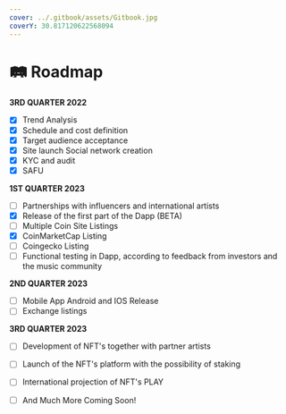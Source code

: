 ```yaml
---
cover: ../.gitbook/assets/Gitbook.jpg
coverY: 30.817120622568094
---
```


# 🛤 Roadmap

**3RD QUARTER 2022**

* [x] Trend Analysis&#x20;
* [x] Schedule and cost definition&#x20;
* [x] Target audience acceptance&#x20;
* [x] Site launch Social network creation&#x20;
* [x] KYC and audit
* [x] SAFU

**1ST QUARTER 2023**

* [ ] Partnerships with influencers and international artists
* [x] Release of the first part of the Dapp (BETA)&#x20;
* [ ] Multiple Coin Site Listings
* [x] CoinMarketCap Listing
* [ ] Coingecko Listing
* [ ] Functional testing in Dapp, according to feedback from investors and the music community

**2ND QUARTER 2023**

* [ ] Mobile App Android and IOS Release
* [ ] Exchange listings

**3RD QUARTER 2023**

* [ ] Development of NFT's together with partner artists
* [ ] Launch of the NFT's platform with the possibility of staking
* [ ] International projection of NFT's PLAY
*   [ ] And Much More Coming Soon!

